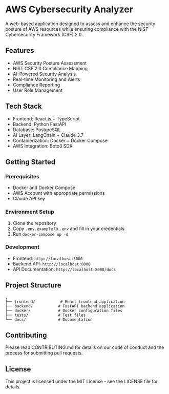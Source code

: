 # AWS Cybersecurity Analyzer

A web-based application designed to assess and enhance the security posture of AWS resources while ensuring compliance with the NIST Cybersecurity Framework (CSF) 2.0.

## Features

- AWS Security Posture Assessment
- NIST CSF 2.0 Compliance Mapping
- AI-Powered Security Analysis
- Real-time Monitoring and Alerts
- Compliance Reporting
- User Role Management

## Tech Stack

- Frontend: React.js + TypeScript
- Backend: Python FastAPI
- Database: PostgreSQL
- AI Layer: LangChain + Claude 3.7
- Containerization: Docker + Docker Compose
- AWS Integration: Boto3 SDK

## Getting Started

### Prerequisites

- Docker and Docker Compose
- AWS Account with appropriate permissions
- Claude API key

### Environment Setup

1. Clone the repository
2. Copy `.env.example` to `.env` and fill in your credentials
3. Run `docker-compose up -d`

### Development

- Frontend: `http://localhost:3000`
- Backend API: `http://localhost:8000`
- API Documentation: `http://localhost:8000/docs`

## Project Structure

```
.
├── frontend/           # React frontend application
├── backend/           # FastAPI backend application
├── docker/            # Docker configuration files
├── tests/             # Test files
└── docs/              # Documentation
```

## Contributing

Please read CONTRIBUTING.md for details on our code of conduct and the process for submitting pull requests.

## License

This project is licensed under the MIT License - see the LICENSE file for details.
